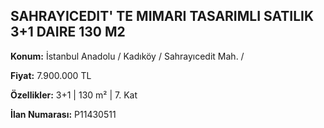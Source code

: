 ## SAHRAYICEDIT' TE MIMARI TASARIMLI SATILIK 3+1 DAIRE 130 M2

**Konum:** İstanbul Anadolu / Kadıköy / Sahrayıcedit Mah. /

**Fiyat:** 7.900.000 TL

**Özellikler:** 3+1 | 130 m² | 7. Kat

**İlan Numarası:** P11430511
